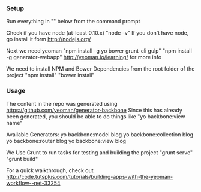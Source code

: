 ### Setup
Run everything in "" below from the command prompt

Check if you have node (at-least 0.10.x)
"node -v"
If you don't have node, go install it form http://nodejs.org/

Next we need yeoman
"npm install -g yo bower grunt-cli gulp"
"npm install -g generator-webapp"
http://yeoman.io/learning/ for more info

We need to install NPM and Bower Dependencies from the root folder of the project
"npm install"
"bower install"


### Usage
The content in the repo was generated using https://github.com/yeoman/generator-backbone
Since this has already been generated, you should be able to do things like
"yo backbone:view name"

Available Generators:
yo backbone:model blog
yo backbone:collection blog
yo backbone:router blog
yo backbone:view blog


We Use Grunt to run tasks for testing and building the project
"grunt serve"
"grunt build"

For a quick walkthrough, check out http://code.tutsplus.com/tutorials/building-apps-with-the-yeoman-workflow--net-33254